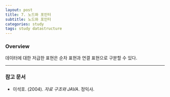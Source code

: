 ```yaml
---
layout: post
title: 7. 노드와 포인터
subtitle: 노드와 포인터
categories: study
tags: study datastructure
---
```


### Overview

데이터에 대한 저급한 표현은 순차 표현과 연결 표현으로 구분할 수 있다.



***

### 참고 문서
- 이석호. (2004). *자료 구조와 JAVA*. 정익사.
